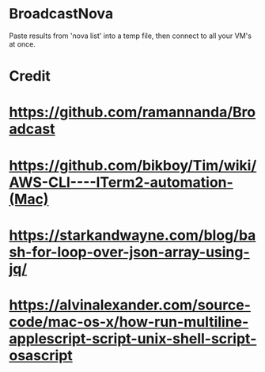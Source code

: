 # BroadcastNova

Paste results from 'nova list' into a temp file, then connect to all your VM's at once.

# Credit
# https://github.com/ramannanda/Broadcast
# https://github.com/bikboy/Tim/wiki/AWS-CLI----ITerm2-automation-(Mac)
# https://starkandwayne.com/blog/bash-for-loop-over-json-array-using-jq/
# https://alvinalexander.com/source-code/mac-os-x/how-run-multiline-applescript-script-unix-shell-script-osascript
